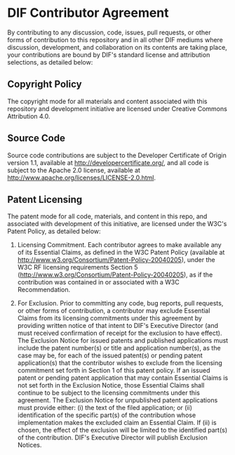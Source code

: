 # DIF Contributor Agreement

By contributing to any discussion, code, issues, pull requests, or other forms of contribution to this repository and in all other DIF mediums where discussion, development, and collaboration on its contents are taking place, your contributions are bound by DIF's standard license and attribution selections, as detailed below:

## Copyright Policy

The copyright mode for all materials and content associated with this repository and development initiative are licensed under Creative Commons Attribution 4.0.

## Source Code

Source code contributions are subject to the Developer Certificate of Origin version 1.1, available at http://developercertificate.org/, and all code is subject to the Apache 2.0 license, available at http://www.apache.org/licenses/LICENSE-2.0.html.

## Patent Licensing

The patent mode for all code, materials, and content in this repo, and associated with  development of this initiative, are licensed under the W3C's Patent Policy, as detailed below:

1. Licensing Commitment.  Each contributor agrees to make available any of its Essential Claims, as defined in the W3C Patent Policy (available at http://www.w3.org/Consortium/Patent-Policy-20040205), under the W3C RF licensing requirements Section 5 (http://www.w3.org/Consortium/Patent-Policy-20040205), as if the contribution was contained in or associated with a W3C Recommendation.

2. For Exclusion.  Prior to committing any code, bug reports, pull requests, or other forms of contribution, a contributor may exclude Essential Claims from its licensing commitments under this agreement by providing written notice of that intent to DIF's Executive Director (and must received confirmation of receipt for the exclusion to have effect).  The Exclusion Notice for issued patents and published applications must include the patent number(s) or title and application number(s), as the case may be, for each of the issued patent(s) or pending patent application(s) that the contributor wishes to exclude from the licensing commitment set forth in Section 1 of this patent policy.  If an issued patent or pending patent application that may contain Essential Claims is not set forth in the Exclusion Notice, those Essential Claims shall continue to be subject to the licensing commitments under this agreement.  The Exclusion Notice for unpublished patent applications must provide either: (i) the text of the filed application; or (ii) identification of the specific part(s) of the contribution whose implementation makes the excluded claim an Essential Claim.  If (ii) is chosen, the effect of the exclusion will be limited to the identified part(s) of the contribution.  DIF's Executive Director will publish Exclusion Notices.
